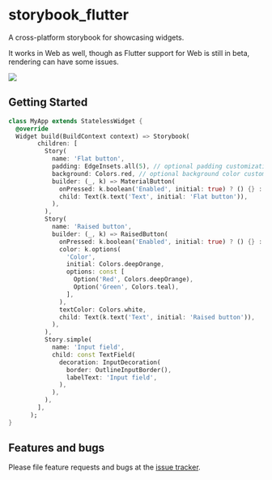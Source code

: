 # storybook_flutter

A cross-platform storybook for showcasing widgets.

It works in Web as well, though as Flutter support for Web is still in beta, rendering can have some issues. 

![](https://github.com/ookami-kb/storybook_flutter/raw/master/meta/preview.png)

## Getting Started

```dart
class MyApp extends StatelessWidget {
  @override
  Widget build(BuildContext context) => Storybook(
        children: [
          Story(
            name: 'Flat button',
            padding: EdgeInsets.all(5), // optional padding customization
            background: Colors.red, // optional background color customization
            builder: (_, k) => MaterialButton(
              onPressed: k.boolean('Enabled', initial: true) ? () {} : null,
              child: Text(k.text('Text', initial: 'Flat button')),
            ),
          ),
          Story(
            name: 'Raised button',
            builder: (_, k) => RaisedButton(
              onPressed: k.boolean('Enabled', initial: true) ? () {} : null,
              color: k.options(
                'Color',
                initial: Colors.deepOrange,
                options: const [
                  Option('Red', Colors.deepOrange),
                  Option('Green', Colors.teal),
                ],
              ),
              textColor: Colors.white,
              child: Text(k.text('Text', initial: 'Raised button')),
            ),
          ),
          Story.simple(
            name: 'Input field',
            child: const TextField(
              decoration: InputDecoration(
                border: OutlineInputBorder(),
                labelText: 'Input field',
              ),
            ),
          ),
        ],
      );
}
```

## Features and bugs

Please file feature requests and bugs at the [issue tracker][tracker].

[tracker]: https://github.com/ookami-kb/storybook_flutter/issues
